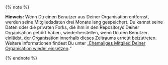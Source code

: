 {% note %}

**Hinweis:** Wenn Du einen Benutzer aus Deiner Organisation entfernst, werden seine Mitgliedsdaten drei Monate lang gespeichert. Du kannst seine Daten oder die privaten Forks, die ihm in den Repositorys Deiner Organisation gehört haben, wiederherstellen, wenn Du den Benutzer einlädst, der Organisation innerhalb dieses Zeitraums erneut beizutreten. Weitere Informationen findest Du unter „[Ehemaliges Mitglied Deiner Organisation wieder einsetzen](/articles/reinstating-a-former-member-of-your-organization).“

{% endnote %}
